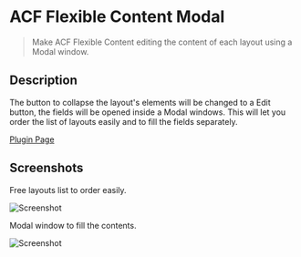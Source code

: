 # ACF Flexible Content Modal

> Make ACF Flexible Content editing the content of each layout using a Modal window.

## Description

The button to collapse the layout's elements will be changed to a Edit button, the fields will be opened inside a Modal windows. This will let you order the list of layouts easily and to fill the fields separately.

[Plugin Page](https://wordpress.org/plugins/acf-flexible-content-modal/)

## Screenshots

Free layouts list to order easily.

![Screenshot](https://raw.githubusercontent.com/edirpedro/acf-flexible-content-modal/master/screenshot-1.png)

Modal window to fill the contents.

![Screenshot](https://raw.githubusercontent.com/edirpedro/acf-flexible-content-modal/master/screenshot-2.png)

